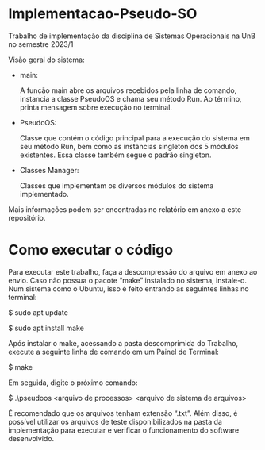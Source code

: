 # Implementacao-Pseudo-SO
Trabalho de implementação da disciplina de Sistemas Operacionais na UnB no semestre 2023/1

Visão geral do sistema:
  - main:
    
      A função main abre os arquivos recebidos pela linha de comando, instancia a classe PseudoOS e chama seu método Run. Ao término, printa mensagem sobre execução no terminal.

  - PseudoOS:
    
      Classe que contém o código principal para a execução do sistema em seu método Run, bem como as instâncias singleton dos 5 módulos existentes. Essa classe também segue o padrão singleton.

  - Classes Manager:

      Classes que implementam os diversos módulos do sistema implementado.

Mais informações podem ser encontradas no relatório em anexo a este repositório.

# Como executar o código

Para executar este trabalho, faça a descompressão do arquivo em anexo ao envio. Caso não possua o pacote “make” instalado no sistema, instale-o. Num sistema como o Ubuntu, isso é feito entrando as seguintes linhas no terminal:

$ sudo apt update

$ sudo apt install make

Após instalar o make, acessando a pasta descomprimida do Trabalho, execute a seguinte linha de comando em um Painel de Terminal:

$ make

Em seguida, digite o próximo comando:

$ .\pseudoos \<arquivo de processos\> \<arquivo de sistema de arquivos\>

É recomendado que os arquivos tenham extensão “.txt”. Além disso, é possível utilizar os arquivos de teste disponibilizados na pasta da implementação para executar e verificar o funcionamento do software desenvolvido.

